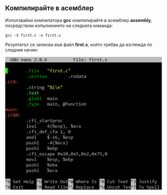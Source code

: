 ## Компилирайте в асемблер

Използвайки компилатора **gcc** компилирайте в асемблер **assembly**, посредством изпълнението на следната команда:

```
gcc -S first.c -o first.s
```

Резултатът се записва във файл **first.s**, който трябва да изглежда по следния начин:

![04_assembly.png](04_assembly.png) 
